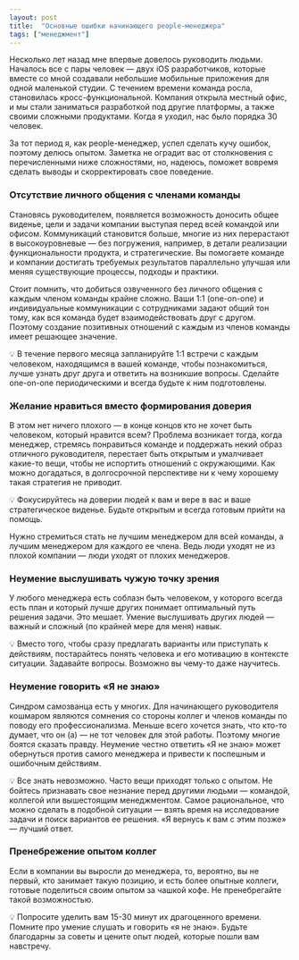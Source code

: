 ```yaml
---
layout: post
title:  "Основные ошибки начинающего people-менеджера"
tags: ["менеджмент"]
---
```


Несколько лет назад мне впервые довелось руководить людьми. Началось все с пары человек — двух iOS
разработчиков, которые вместе со мной создавали небольшие мобильные приложения для одной маленькой студии.
С течением времени команда росла, становилась кросс-функциональной. Компания открыла местный офис,
и мы стали заниматься разработкой под другие платформы, а также своими сложными продуктами.
Когда я уходил, нас было порядка 30 человек.

За тот период я, как people-менеджер, успел сделать кучу ошибок, поэтому делюсь опытом.
Заметка не оградит вас от столкновения с перечисленными ниже сложностями, но, надеюсь, поможет
вовремя сделать выводы и скорректировать свое поведение.

### Отсутствие личного общения с членами команды

Становясь руководителем, появляется возможность доносить общее виденье, цели и задачи компании
выступая перед всей командой или офисом. Коммуникаций становится больше, многие из них перерастают
в высокоуровневые — без погружения, например, в детали реализации функциональности продукта,
и стратегические. Вы помогаете команде и компании достигать требуемых результатов параллельно
улучшая или меняя существующие процессы, подходы и практики.

Стоит помнить, что добиться озвученного без личного общения с каждым членом команды крайне сложно.
Ваши 1:1 (one-on-one) и индивидуальные коммуникации с сотрудниками задают общий тон тому, как вся
команда будет взаимодействовать друг с другом. Поэтому создание позитивных отношений с каждым из
членов команды имеет решающее значение.

💡 В течение первого месяца запланируйте 1:1 встречи с каждым человеком, находящимся в вашей команде,
чтобы познакомиться, лучше узнать друг друга и ответить на возникшие вопросы. Сделайте one-on-one
периодическими и всегда будьте к ним подготовлены.

### Желание нравиться вместо формирования доверия

В этом нет ничего плохого — в конце концов кто не хочет быть человеком, который нравится всем?
Проблема возникает тогда, когда менеджер, стремясь понравиться команде и поддержать некий образ
отличного руководителя, перестает быть открытым и умалчивает какие-то вещи, чтобы не испортить
отношений с окружающими. Как можно догадаться, в долгосрочной перспективе ни к чему хорошему
такая стратегия не приводит.

💡 Фокусируйтесь на доверии людей к вам и вере в вас и ваше стратегическое виденье. Будьте открытым
и всегда готовым прийти на помощь.

Нужно стремиться стать не лучшим менеджером для всей команды, а лучшим менеджером для каждого ее
члена. Ведь люди уходят не из плохой компании — люди уходят от плохих менеджеров.

### Неумение выслушивать чужую точку зрения

У любого менеджера есть соблазн быть человеком, у которого всегда есть план и который лучше других
понимает оптимальный путь решения задачи. Это мешает. Умение выслушивать других людей — важный и
сложный (по крайней мере для меня) навык.

💡 Вместо того, чтобы сразу предлагать варианты или приступать к действиям, постарайтесь понять
человека и его мотивацию в контексте ситуации. Задавайте вопросы. Возможно вы чему-то даже научитесь.

### Неумение говорить «Я не знаю»

Синдром самозванца есть у многих. Для начинающего руководителя кошмаром являются сомнения со
стороны коллег и членов команды по поводу его профессионализма. Меньше всего хочется знать, что
кто-то думает, что он (а) — не тот человек для этой работы. Поэтому многие боятся сказать правду.
Неумение честно ответить «Я не знаю» может обернуться против самого менеджера и привести к поспешным
и ошибочным действиям.

💡 Все знать невозможно. Часто вещи приходят только с опытом. Не бойтесь признавать свое незнание
перед другими людьми — командой, коллегой или вышестоящим менеджментом. Самое рациональное, что
можно сделать в подобной ситуации — взять время на исследование задачи и поиск вариантов ее решения.
«Я вернусь к вам с этим позже» — лучший ответ.

### Пренебрежение опытом коллег

Если в компании вы выросли до менеджера, то, вероятно, вы не первый, кто занимает такую позицию,
и есть более опытные коллеги, готовые поделиться своим опытом за чашкой кофе.
Не пренебрегайте такой возможностью.

💡 Попросите уделить вам 15-30 минут их драгоценного времени. Помните про умение слушать и говорить
«я не знаю». Будьте благодарны за советы и цените опыт людей, которые пошли вам навстречу.
